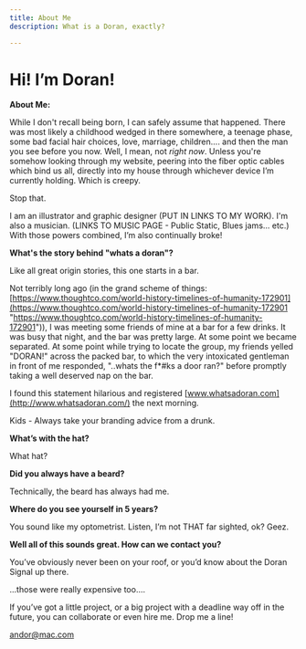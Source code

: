 ```yaml
---
title: About Me
description: What is a Doran, exactly?

---
```

# Hi! I’m Doran!

**About Me:**

While I don't recall being born, I can safely assume that happened. There was most likely a childhood wedged in there somewhere, a teenage phase, some bad facial hair choices, love, marriage, children.... and then the man you see before you now. Well, I mean, not _right now_. Unless you're somehow looking through my website, peering into the fiber optic cables which bind us all, directly into my house through whichever device I’m currently holding. Which is creepy.

Stop that.

I am an illustrator and graphic designer (PUT IN LINKS TO MY WORK). I'm also a musician. (LINKS TO MUSIC PAGE - Public Static, Blues jams... etc.) With those powers combined, I’m also continually broke!

**What's the story behind "whats a doran"?**

Like all great origin stories, this one starts in a bar.

Not terribly long ago (in the grand scheme of things: [https://www.thoughtco.com/world-history-timelines-of-humanity-172901](https://www.thoughtco.com/world-history-timelines-of-humanity-172901 "https://www.thoughtco.com/world-history-timelines-of-humanity-172901")), I was meeting some friends of mine at a bar for a few drinks. It was busy that night, and the bar was pretty large. At some point we became separated. At some point while trying to locate the group, my friends yelled "DORAN!" across the packed bar, to which the very intoxicated gentleman in front of me responded, "..whats the f*#ks a door ran?" before promptly taking a well deserved nap on the bar.

I found this statement hilarious and registered [www.whatsadoran.com](http://www.whatsadoran.com/) the next morning.

Kids - Always take your branding advice from a drunk.

**What’s with the hat?**

What hat?

**Did you always have a beard?**

Technically, the beard has always had me.

**Where do you see yourself in 5 years?**

You sound like my optometrist. Listen, I’m not THAT far sighted, ok? Geez.

**Well all of this sounds great. How can we contact you?**

You’ve obviously never been on your roof, or you’d know about the Doran Signal up there. 

...those were really expensive too....

If you’ve got a little project, or a big project with a deadline way off in the future, you can collaborate or even hire me. Drop me a line!

[andor@mac.com](mailto:andor@mac.com)